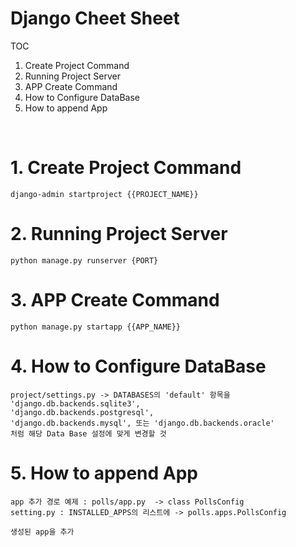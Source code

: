 # Django Cheet Sheet
TOC <br>
1. Create Project Command <br>
2. Running Project Server <br>
3. APP Create Command <br>
4. How to Configure DataBase <br>
5. How to append App <br>
<br>

# 1. Create Project Command
```
django-admin startproject {{PROJECT_NAME}}
```

# 2. Running Project Server
```
python manage.py runserver {PORT}
```
# 3. APP Create Command
```
python manage.py startapp {{APP_NAME}}
```

# 4. How to Configure DataBase
```
project/settings.py -> DATABASES의 'default' 항목을 
'django.db.backends.sqlite3',
'django.db.backends.postgresql',
'django.db.backends.mysql', 또는 'django.db.backends.oracle'
처럼 해당 Data Base 설정에 맞게 변경할 것
```
# 5. How to append App 
```
app 추가 경로 예제 : polls/app.py  -> class PollsConfig
setting.py : INSTALLED_APPS의 리스트에 -> polls.apps.PollsConfig

생성된 app을 추가
```